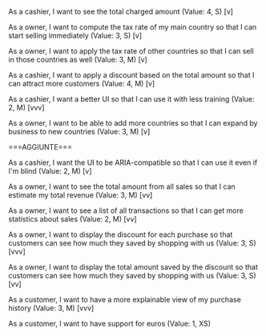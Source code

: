 As a cashier, I want to see the total charged amount (Value: 4, S) [v]

As a owner, I want to compute the tax rate of my main country so that I can start selling immediately (Value: 3, S) [v]

As a owner, I want to apply the tax rate of other countries so that I can sell in those countries as well (Value: 3, M) [v]

As a cashier, I want to apply a discount based on the total amount so that I can attract more customers (Value: 4, M) [v]

As a cashier, I want a better UI so that I can use it with less training (Value: 2, M)  [vvv]

As a owner, I want to be able to add more countries so that I can expand by business to new countries (Value: 3, M) [v]

===AGGIUNTE===

As a cashier, I want the UI to be ARIA-compatible so that I can use it even if I'm blind (Value: 2, M) [v]

As a owner, I want to see the total amount from all sales so that I can estimate my total revenue (Value: 3, M) [vv]

As a owner, I want to see a list of all transactions so that I can get more statistics about sales (Value: 2, M) [vv]

As a owner, I want to display the discount for each purchase so that customers can see how much
they saved by shopping with us (Value: 3, S) [vvv]

As a owner, I want to display the total amount saved by the discount so that customers can see how much
they saved by shopping with us (Value: 3, S) [vv]

As a customer, I want to have a more explainable view of my purchase history (Value: 3, M) [vvv]

As a customer, I want to have support for euros (Value: 1, XS)
